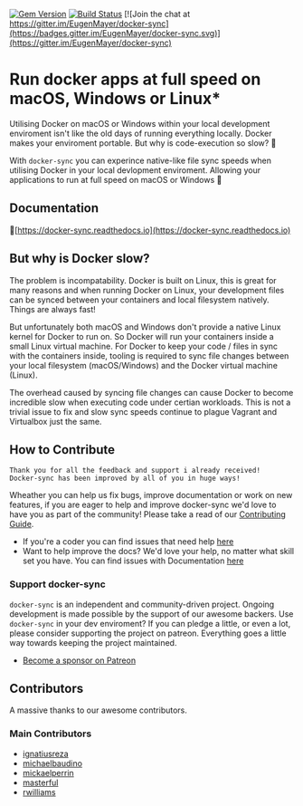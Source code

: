 [![Gem Version](https://badge.fury.io/rb/docker-sync.svg)](https://badge.fury.io/rb/docker-sync) [![Build Status](https://travis-ci.org/EugenMayer/docker-sync.svg?branch=master)](https://travis-ci.org/EugenMayer/docker-sync) [![Join the chat at https://gitter.im/EugenMayer/docker-sync](https://badges.gitter.im/EugenMayer/docker-sync.svg)](https://gitter.im/EugenMayer/docker-sync)

# Run docker apps at full speed on macOS, Windows or Linux* 
Utilising Docker on macOS or Windows within your local development enviroment isn't like the old days of running everything locally. Docker makes your enviroment portable. But why is code-execution so slow? 🐢

With `docker-sync` you can experince native-like file sync speeds when utilising Docker in your local devlopment enviroment. Allowing your applications to run at full speed on macOS or Windows 🚀

## Documentation
📝[https://docker-sync.readthedocs.io](https://docker-sync.readthedocs.io)

## But why is Docker slow?
The problem is incompatability. Docker is built on Linux, this is great for many reasons and when running Docker on Linux, your development files can be synced between your containers and local filesystem natively. Things are always fast!

But unfortunately both macOS and Windows don't provide a native Linux kernel for Docker to run on. So Docker will run your containers inside a small Linux virtual machine. For Docker to keep your code / files in sync with the containers inside, tooling is required to sync file changes between your local filesystem (macOS/Windows) and the Docker virtual machine (Linux).

The overhead caused by syncing file changes can cause Docker to become incredible slow when executing code under certian workloads. This is not a trivial issue to fix and slow sync speeds continue to plague Vagrant and Virtualbox just the same.

## How to Contribute
    Thank you for all the feedback and support i already received!
    Docker-sync has been improved by all of you in huge ways!
Wheather you can help us fix bugs, improve documentation or work on new features, if you are eager to help and improve docker-sync we'd love to have you as part of the community! Please take a read of our [Contributing Guide]().

 - If you're a coder you can find issues that need help [here](https://github.com/EugenMayer/docker-sync/issues?q=is%3Aissue+is%3Aopen+label%3A%22help+wanted%22)
 - Want to help improve the docs? We'd love your help, no matter what skill set you have. You can find issues with Documentation [here](https://github.com/EugenMayer/docker-sync/issues?utf8=%E2%9C%93&q=is%3Aissue%20is%3Aopen%20label%3A%22help%20wanted%22%20%20label%3A%22documentation%22%20)

### Support docker-sync
`docker-sync` is an independent and community-driven project. Ongoing development is made possible by the support of our awesome backers. Use `docker-sync` in your dev enviroment? If you can pledge a little, or even a lot, please consider supporting the project on patreon. Everything goes a little way towards keeping the project maintained.

- [Become a sponsor on Patreon](https://www.patreon.com/eugenmayer/overview)

## Contributors
A massive thanks to our awesome contributors.

### Main Contributors
 - [ignatiusreza](https://github.com/ignatiusreza)
 - [michaelbaudino](https://github.com/michaelbaudino)
 - [mickaelperrin](https://github.com/mickaelperrin)
 - [masterful](https://github.com/masterful)
 - [rwilliams](https://github.com/rwilliams)

[1.1]: http://i.imgur.com/tXSoThF.png
[1]: http://www.twitter.com/dockersync

